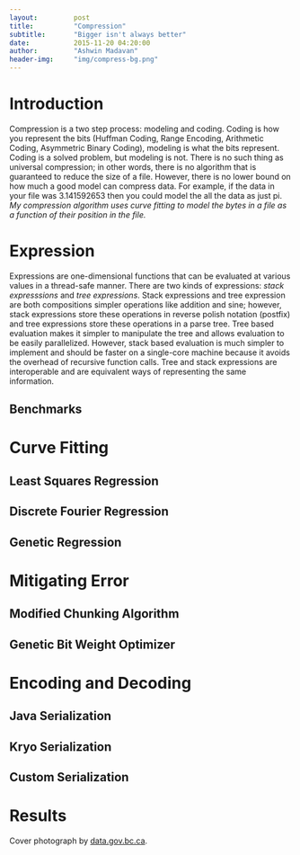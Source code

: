 ```yaml
---
layout:			post
title:			"Compression"
subtitle:		"Bigger isn't always better"
date:			2015-11-20 04:20:00
author:			"Ashwin Madavan"
header-img:		"img/compress-bg.png"
---
```


# Introduction
Compression is a two step process: modeling and coding. Coding is how you represent the bits (Huffman Coding, Range Encoding, Arithmetic Coding, Asymmetric Binary Coding), modeling is what the bits represent. Coding is a solved problem, but modeling is not. There is no such thing as universal compression; in other words, there is no algorithm that is guaranteed to reduce the size of a file. However, there is no lower bound on how much a good model can compress data. For example, if the data in your file was 3.141592653 then you could model the all the data as just pi. *My compression algorithm uses curve fitting to model the bytes in a file as a function of their position in the file.* 

# Expression
Expressions are one-dimensional functions that can be evaluated at various values in a thread-safe manner. There are two kinds of expressions: *stack expresssions* and *tree expressions*. Stack expressions and tree expression are both compositions simpler operations like addition and sine; however, stack expressions store these operations in reverse polish notation (postfix) and tree expressions store these operations in a parse tree. Tree based evaluation makes it simpler to manipulate the tree and allows evaluation to be easily parallelized. However, stack based evaluation is much simpler to implement and should be faster on a single-core machine because it avoids the overhead of recursive function calls. Tree and stack expressions are interoperable and are equivalent ways of representing the same information.

## Benchmarks



# Curve Fitting
## Least Squares Regression
## Discrete Fourier Regression
## Genetic Regression

# Mitigating Error
## Modified Chunking Algorithm
## Genetic Bit Weight Optimizer

# Encoding and Decoding
## Java Serialization
## Kryo Serialization
## Custom Serialization

# Results

Cover photograph by [data.gov.bc.ca](http://www.data.gov.bc.ca/local/dbc/images/feature/img_bg_slider2.png).
